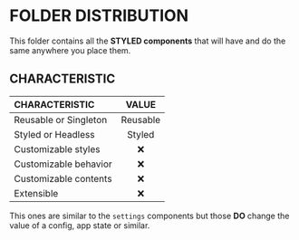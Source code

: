 # FOLDER DISTRIBUTION

This folder contains all the **STYLED components** that will have and do the same anywhere you place them.

## CHARACTERISTIC

| CHARACTERISTIC        |  VALUE   |
| :-------------------- | :------: |
| Reusable or Singleton | Reusable |
| Styled or Headless    |  Styled  |
| Customizable styles   |    ❌    |
| Customizable behavior |    ❌    |
| Customizable contents |    ❌    |
| Extensible            |    ❌    |

This ones are similar to the `settings` components but those **DO** change the value of a config, app state or similar.
